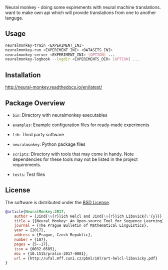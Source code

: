 Neural monkey - doing some expirements with neural machine translations. want to make own api which will provide translations from one to another languge.
## Usage

```bash
neuralmonkey-train <EXPERIMENT_INI>
neuralmonkey-run <EXPERIMENT_INI> <DATASETS_INI>
neuralmonkey-server <EXPERIMENT_INI> [OPTION] ...
neuralmonkey-logbook --logdir <EXPERIMENTS_DIR> [OPTION] ...
```

## Installation
http://neural-monkey.readthedocs.io/en/latest/

## Package Overview

- `bin`: Directory with neuralmonkey executables

- `examples`: Example configuration files for ready-made experiments

- `lib`: Third party software

- `neuralmonkey`: Python package files

- `scripts`: Directory with tools that may come in handy. Note dependencies for
   these tools may not be listed in the project requirements.

- `tests`: Test files

## License

The software is distributed under the [BSD
License](https://opensource.org/licenses/BSD-3-Clause).
```bib
@article{NeuralMonkey:2017,
    author = {Jind{\v{r}}ich Helcl and Jind{\v{r}}ich Libovick{\'{y}}},
    title = {{Neural Monkey: An Open-source Tool for Sequence Learning}},
    journal = {The Prague Bulletin of Mathematical Linguistics},
    year = {2017},
    address = {Prague, Czech Republic},
    number = {107},
    pages = {5--17},
    issn = {0032-6585},
    doi = {10.1515/pralin-2017-0001},
    url = {http://ufal.mff.cuni.cz/pbml/107/art-helcl-libovicky.pdf}
}
```
